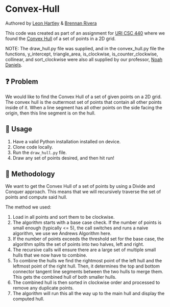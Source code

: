 # Convex-Hull
Authored by [Leon Hartley](https://github.com/hartleyleo) & [Brennan Rivera](https://github.com/omw2code)

This code was created as part of an assignment for [URI CSC 440](https://www.coursicle.com/uri/courses/CSC/440/) where we found the [Convex Hull](https://mathworld.wolfram.com/ConvexHull.html) of a set of points in a 2D grid. 

NOTE: The draw_hull.py file was supplied, and in the convex_hull.py file the functions, y_intercept, triangle_area, is_clockwise, is_counter_clockwise, collinear, and sort_clockwise were also all supplied by our professor, [Noah Daniels](https://web.uri.edu/cs/meet/noah-daniels/).

## ❓ Problem
We would like to find the Convex Hull of a set of given points on a 2D grid. The convex hull is the outtermost set of points that contain all other points inside of it. When a line segment has all other points on the side facing the origin, then this line segment is on the hull.

## 🚀 Usage
1. Have a valid Python installation installed on device.
2. Clone code locally.
3. Run the `draw_hull.py` file.
4. Draw any set of points desired, and then hit run!

## 📖 Methodology
We want to get the Convex Hull of a set of points by using a Divide and Conquer approach. This means that we will recursively traverse the set of points and compute said hull.

The method we used:
1. Load in all points and sort them to be clockwise.
2. The algorithm starts with a base case check. If the number of points is small enough (typically <= 5), the call switches and runs a naive algorithm, we use we Andrews Algorithm here.
3. If the number of points exceeds the threshold set for the base case, the algorithm splits the set of points into two halves, left and right.
4. The recursive calls will ensure there are a large set of multiple small hulls that we now have to combine.
5. To combine the hulls we find the rightmost point of the left hull and the leftmost point of the right hull. Then, it determines the top and bottom connector tangent line segments between the two hulls to merge them. This gets the combined hull of both smaller hulls. 
6. The combined hull is then sorted in clockwise order and processed to remove any duplicate points.
7. The algorithm will run this all the way up to the main hull and display the computed hull.
